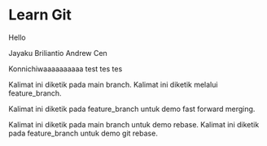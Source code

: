 # Learn Git

Hello

Jayaku Briliantio
Andrew Cen


Konnichiwaaaaaaaaaa
test tes tes

Kalimat ini diketik pada main branch.
Kalimat ini diketik melalui feature_branch.

Kalimat ini diketik pada feature_branch untuk demo fast forward merging.

Kalimat ini diketik pada main branch untuk demo rebase.
Kalimat ini diketik pada feature_branch untuk demo git rebase.
